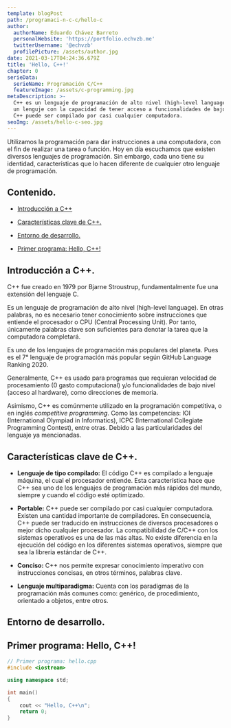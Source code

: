 ```yaml
---
template: blogPost
path: /programaci-n-c-c/hello-c
author:
  authorName: Eduardo Chávez Barreto
  personalWebsite: 'https://portfolio.echvzb.me'
  twitterUsername: '@echvzb'
  profilePicture: /assets/author.jpg
date: 2021-03-17T04:24:36.679Z
title: 'Hello, C++!'
chapter: 0
serieData:
  serieName: Programación C/C++
  featureImage: /assets/c-programming.jpg
metaDescription: >-
  C++ es un lenguaje de programación de alto nivel (high-level language). C++ es
  un lenguje con la capacidad de tener acceso a funcionalidades de bajo nivel.
  C++ puede ser compilado por casi cualquier computadora. 
seoImg: /assets/hello-c-seo.jpg
---
```

Utilizamos la programación para dar instrucciones a una computadora, con el fin de realizar una tarea o función. Hoy en día escuchamos que existen diversos lenguajes de programación. Sin embargo, cada uno tiene su identidad, características que lo hacen diferente de cualquier otro lenguaje de programación.

## Contenido.

- [Introducción a C++](#intro)

- [Características clave de C++.](#key-feat)

- [Entorno de desarrollo.](#dev-env)

- [Primer programa: Hello, C++!](#hello-c)

<div id="intro"></div>

## Introducción a C++.

C++ fue creado en 1979 por Bjarne Stroustrup, fundamentalmente fue una extensión del lenguaje C.

Es un lenguaje de programación de alto nivel (high-level language). En otras palabras, no es necesario tener conocimiento sobre instrucciones que entiende el procesador o CPU (Central Processing Unit). Por tanto, únicamente palabras clave son suficientes para denotar la tarea que la computadora completará.

Es uno de los lenguajes de programación más populares del planeta. Pues es el 7° lenguaje de programación más popular según GitHub Language Ranking 2020.

Generalmente, C++ es usado para programas que requieran velocidad de procesamiento (0 gasto computacional) y/o funcionalidades de bajo nivel (acceso al hardware), como direcciones de memoria.

Asimismo, C++ es comúnmente utilizado en la programación competitiva, o en inglés _competitive programming_. Como las competencias: IOI (International Olympiad in Informatics), ICPC (International Collegiate Programming Contest), entre otras. Debido a las particularidades del lenguaje ya mencionadas.


<div id="key-feat"></div>

## Características clave de C++.

- **Lenguaje de tipo compilado:** El código C++ es compilado a lenguaje máquina, el cual el procesador entiende. Esta característica hace que C++ sea uno de los lenguajes de programación más rápidos del mundo, siempre y cuando el código esté optimizado.

- **Portable:** C++ puede ser compilado por casi cualquier computadora. Existen una cantidad importante de compiladores. En consecuencia, C++ puede ser traducido en instrucciones de diversos procesadores o mejor dicho cualquier procesador. La compatibilidad de C/C++ con los sistemas operativos es una de las más altas. No existe diferencia en la ejecución del código en los diferentes sistemas operativos, siempre que sea la libreria estándar de C++.

- **Conciso:** C++ nos permite expresar conocimiento imperativo con instrucciones concisas, en otros términos, palabras clave.

- **Lenguaje multiparadigma:** Cuenta con los paradigmas de la programación más comunes como: genérico, de procedimiento, orientado a objetos, entre otros. 

<div id="dev-env"></div>

## Entorno de desarrollo.

<div id="hello-c"></div>

## Primer programa: Hello, C++!

```cpp
// Primer programa: hello.cpp
#include <iostream>

using namespace std;

int main()
{
    cout << "Hello, C++\n";
    return 0;
}
```

